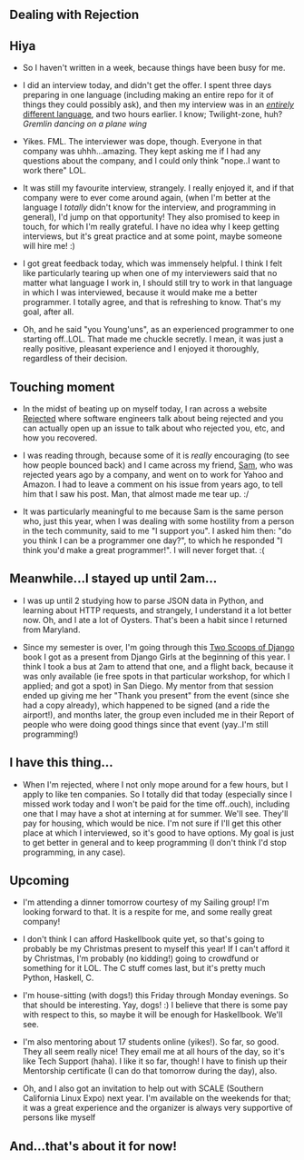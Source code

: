 ## Dealing with Rejection

## Hiya

- So I haven't written in a week, because things have been busy for me. 
- I did an interview today, and didn't get the offer. I spent three days preparing in one language (including making an entire repo
  for it of things they could possibly ask), and then my interview was in an [*entirely* different language](https://esolangs.org/wiki/Hello_world_program_in_esoteric_languages), and two hours earlier. 
  I know; Twilight-zone, huh? *Gremlin dancing on a plane wing*
- Yikes. FML. The interviewer was dope, though. Everyone in that company was uhhh...amazing. They kept asking me if I had any
  questions about the company, and I could only think "nope..I want to work there" LOL. 
- It was still my favourite interview, strangely. I really enjoyed it, and if that company were to ever come around again,
  (when I'm better at the language I *totally* didn't know for the interview, and programming in general), I'd jump on that opportunity! They also 
  promised to keep in touch, for which I'm really grateful. I have no idea why I keep getting interviews, but it's great 
  practice and at some point, maybe someone will hire me! :)
- I got great feedback today, which was immensely helpful. I think I felt like particularly tearing up when one of my interviewers
  said that no matter what language I work in, I should still try to work in that language in which I was interviewed, because 
  it would make me a better programmer. I totally agree, and that is refreshing to know. That's my goal, after all. 
  
- Oh, and he said "you Young'uns", as an experienced programmer to one starting off..LOL. That made me chuckle secretly. 
  I mean, it was just a really positive, pleasant experience and I enjoyed it thoroughly, regardless of their decision. 
  
## Touching moment 

- In the midst of beating up on myself today, I ran across a website [Rejected](https://rejected.us/) where software engineers 
  talk about being rejected and you can actually open up an issue to talk about who rejected you, etc, and how you recovered.
- I was reading through, because some of it is *really* encouraging (to see how people bounced back) and I came across my
  friend, [Sam](https://github.com/samlecuyer), who was rejected years ago by a company, and went on to work for Yahoo and Amazon. I had to leave a comment on his issue from 
  years ago, to tell him that I saw his post. Man, that almost made me tear up. :/
  
- It was particularly meaningful to me because Sam is the same person who, just this year, when I was dealing with some hostility
  from a person in the tech community, said to me "I support you". I asked him then: "do you think I can be a programmer one day?", to 
  which he responded "I think you'd make a great programmer!". I will never forget that. :(
  
## Meanwhile...I stayed up until 2am...

- I was up until 2 studying how to parse JSON data in Python, and learning about HTTP requests, and strangely,
  I understand it a lot better now. Oh, and I ate a lot of Oysters. That's been a habit since I returned from Maryland. 
  
- Since my semester is over, I'm going through this [Two Scoops of Django](https://www.twoscoopspress.com/products/two-scoops-of-django-1-11) book I got as a present from Django Girls
  at the beginning of this year. I think I took a bus at 2am to attend that one, and a flight back, because it was 
  only available (ie free spots in that particular workshop, for which I applied; and got a spot) in San Diego. My mentor from that session ended up giving me her "Thank you present" from the event
  (since she had a copy already), which happened to be signed (and a ride the airport!), and months later, the group even included me in their 
  Report of people who were doing good things since that event (yay..I'm still programming!)
  
## I have this thing...

- When I'm rejected, where I not only mope around for a few hours, but I apply to like ten companies. So I totally did
  that today (especially since I missed work today and I won't be paid for the time off..ouch),
  including one that I may have a shot at interning at for summer. We'll see. They'll pay for housing, which
  would be nice. I'm not sure if I'll get this other place at which I interviewed, so it's good to have options. 
  My goal is just to get better in general and to keep programming (I don't think I'd stop programming, in any case). 
  
## Upcoming

- I'm attending a dinner tomorrow courtesy of my Sailing group! I'm looking forward to that. It is a respite for me, 
  and some really great company!
  
- I don't think I can afford Haskellbook quite yet, so that's going to probably be my Christmas present to myself this year!
  If  I can't afford it by Christmas, I'm probably (no kidding!) going to crowdfund or something for it LOL. 
  The C stuff comes last, but it's pretty much Python, Haskell, C.

- I'm house-sitting (with dogs!) this Friday through Monday evenings. So that should be interesting. Yay, dogs! :)
  I believe that there is some pay with respect to this, so maybe it will be enough for Haskellbook. We'll see. 

- I'm also mentoring about 17 students online (yikes!). So far, so good. They all seem really nice! They email me 
  at all hours of the day, so it's like Tech Support (haha). I like it so far, though! I have to finish up their 
  Mentorship certificate (I can do that tomorrow during the day), also. 
  
- Oh, and I also got an invitation to help out with SCALE (Southern California Linux Expo) next year. I'm available 
  on the weekends for that; it was a great experience and the organizer is always very supportive of persons like myself
  
## And...that's about it for now!
  
